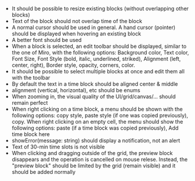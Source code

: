 - It should be possible to resize existing blocks (without overlapping other blocks)
- Text of the block should not overlap time of the block
- A normal cursor should be used in general. A hand cursor (pointer) should be displayed when hovering an existing block
- A better font should be used
- When a block is selected, an edit toolbar should be displayed, similar to the one of Miro, with the following options: Background color, Text color, Font Size, Font Style (bold, italic, underlined, striked), Alignment (left, center, right), Border style, opacity, corners, color. 
- It should be possible to select multiple blocks at once and edit them all with the toolbar
- By default the text in a time block should be aligned center & middle
- alignment (vertical, horizontal), etc should be enums
- When zooming in, the visual quality of the UI/grid/canvas/... should remain perfect
- When right clicking on a time block, a menu should be shown with the following options: copy style, paste style (if one was copied previously), copy. When right clicking on an empty cell, the menu should show the following options: paste (if a time block was copied previously), Add time block here
- showError(message: string) should display a notification, not an alert
- Text of 30-min time slots is not visible
- When clicking and dragging outside of the grid, the preview block disappears and the operation is cancelled on mouse relese. Instead, the "preview block" should be limited by the grid (remain visible) and it should be added normally
